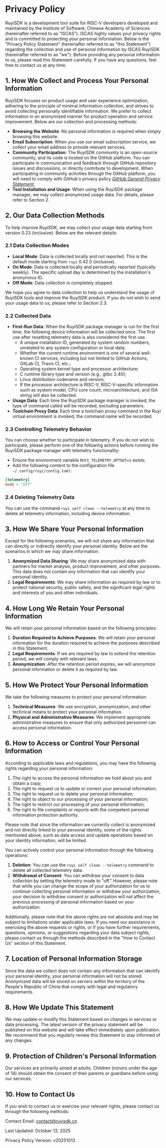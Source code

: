 # Privacy Policy

RuyiSDK is a development tool suite for RISC-V developers developed and maintained by the Institute of Software, Chinese Academy of Sciences (hereinafter referred to as "ISCAS"). ISCAS highly values your privacy rights and is committed to protecting your personal information. Below is the "Privacy Policy Statement" (hereinafter referred to as "this Statement") regarding the collection and use of personal information by ISCAS RuyiSDK (hereinafter referred to as "we"). Before providing any personal information to us, please read this Statement carefully. If you have any questions, feel free to contact us at any time.

## 1. How We Collect and Process Your Personal Information

RuyiSDK focuses on product usage and user experience optimization, adhering to the principle of minimal information collection, and strives to avoid collecting personally identifiable information. We prefer to collect information in an anonymized manner for product operation and service improvement. Below are our collection and processing methods:

- **Browsing the Website**: No personal information is required when simply browsing this website.
- **Email Subscription**: When you use our email subscription service, we collect your email address to provide relevant services.
- **Community Participation**: The RuyiSDK community is an open-source community, and its code is hosted on the GitHub platform. You can participate in communication and feedback through GitHub repository issues and discussions, or directly contribute to development. When participating in community activities through the GitHub platform, you will need to comply with GitHub's privacy policy [*GitHub General Privacy Statement*](https://docs.github.com/en/site-policy/privacy-policies/github-general-privacy-statement).
- **Tool Installation and Usage**: When using the RuyiSDK package manager, we may collect anonymized usage data. For details, please refer to Section 2.

## 2. Our Data Collection Methods

To help improve RuyiSDK, we may collect your usage data starting from version 0.23 (inclusive). Below are the relevant details:

### 2.1 Data Collection Modes

* **Local Mode**: Data is collected locally and not reported. This is the default mode starting from `ruyi` 0.42.0 (inclusive).
* **On Mode**: Data is collected locally and periodically reported (typically weekly). The specific upload day is determined by the installation's anonymous ID.
* **Off Mode**: Data collection is completely stopped.

We hope you agree to data collection to help us understand the usage of RuyiSDK tools and improve the RuyiSDK product. If you do not wish to send your usage data to us, please refer to Section 2.3.

### 2.2 Collected Data

* **First-Run Data**: When the RuyiSDK package manager is run for the first time, the following device information will be collected once. The first use after resetting telemetry data is also considered the first use.
  * A unique installation ID, generated by system random numbers, unrelated to any system configuration or local data;
  * Whether the current runtime environment is one of several well-known CI services, including but not limited to GitHub Actions, GitLab CI, Travis CI, etc.;
  * Operating system kernel type and processor architecture;
  * C runtime library type and version (e.g., glibc 2.40);
  * Linux distribution codename and version;
  * If the processor architecture is RISC-V, RISC-V-specific information such as system model, CPU core count, microarchitecture, and ISA string will also be collected.
* **Usage Data**: Each time the RuyiSDK package manager is invoked, the type of command called will be recorded, excluding parameters.
* **Toolchain Proxy Data**: Each time a toolchain proxy command in the Ruyi virtual environment is invoked, the command name will be recorded.

### 2.3 Controlling Telemetry Behavior

You can choose whether to participate in telemetry. If you do not wish to participate, please perform one of the following actions before running the RuyiSDK package manager with telemetry functionality:

* Ensure the environment variable `RUYI_TELEMETRY_OPTOUT=1` exists;
* Add the following content to the configuration file `~/.config/ruyi/config.toml`:

```toml
[telemetry]
mode = "off"
```

### 2.4 Deleting Telemetry Data

You can use the command `ruyi self clean --telemetry` at any time to delete all telemetry information, including device information.

## 3. How We Share Your Personal Information

Except for the following scenarios, we will not share any information that can directly or indirectly identify your personal identity. Below are the scenarios in which we may share information:

1. **Anonymized Data Sharing**: We may share anonymized data with partners for market analysis, product improvement, and other purposes. This data does not contain any information that can identify your personal identity.
2. **Legal Requirements**: We may share information as required by law or to protect national security, public safety, and the significant legal rights and interests of you and other individuals.

## 4. How Long We Retain Your Personal Information

We will retain your personal information based on the following principles:

1. **Duration Required to Achieve Purposes**: We will retain your personal information for the duration required to achieve the purposes described in this Statement.
2. **Legal Requirements**: If we are required by law to extend the retention period, we will comply with relevant laws.
3. **Anonymization**: After the retention period expires, we will anonymize personal information or delete it as required by law.

## 5. How We Protect Your Personal Information

We take the following measures to protect your personal information:

1. **Technical Measures**: We use encryption, anonymization, and other technical means to protect your personal information.
2. **Physical and Administrative Measures**: We implement appropriate administrative measures to ensure that only authorized personnel can access personal information.

## 6. How to Access or Control Your Personal Information

According to applicable laws and regulations, you may have the following rights regarding your personal information:

1. The right to access the personal information we hold about you and obtain a copy;
2. The right to request us to update or correct your personal information;
3. The right to request us to delete your personal information;
4. The right to object to our processing of your personal information;
5. The right to restrict our processing of your personal information;
6. The right to file complaints or reports with the competent personal information protection authority.

Please note that since the information we currently collect is anonymized and not directly linked to your personal identity, some of the rights mentioned above, such as data access and update operations based on your identity information, will be limited.

You can actively control your personal information through the following operations:
1. **Deletion**: You can use the `ruyi self clean --telemetry` command to delete all collected telemetry data.
2. **Withdrawal of Consent**: You can withdraw your consent to data collection by setting the telemetry mode to "off." However, please note that while you can change the scope of your authorization for us to continue collecting personal information or withdraw your authorization, your decision to withdraw consent or authorization will not affect the previous processing of personal information based on your authorization.

Additionally, please note that the above rights are not absolute and may be subject to limitations under applicable laws. If you need our assistance in exercising the above requests or rights, or if you have further requirements, questions, opinions, or suggestions regarding your data subject rights, please contact us through the methods described in the "How to Contact Us" section of this Statement.

## 7. Location of Personal Information Storage

Since the data we collect does not contain any information that can identify your personal identity, your personal information will not be stored. Anonymized data will be stored on servers within the territory of the People's Republic of China that comply with legal and regulatory requirements.

## 8. How We Update This Statement

We may update or modify this Statement based on changes in services or data processing. The latest version of the privacy statement will be published on this website and will take effect immediately upon publication. We recommend that you regularly review this Statement to stay informed of any changes.

## 9. Protection of Children's Personal Information

Our services are primarily aimed at adults. Children (minors under the age of 14) should obtain the consent of their parents or guardians before using our services.

## 10. How to Contact Us

If you wish to contact us or exercise your relevant rights, please contact us through the following methods:

Contact Email: contact@ruyisdk.cn

Last Updated: October 13, 2025

Privacy Policy Version: v20251013

